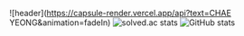 ![header](https://capsule-render.vercel.app/api?text=CHAE YEONG&animation=fadeIn)
![solved.ac stats](https://github-readme-solvedac.vercel.app/api/?handle=mirr0615)
![GitHub stats](https://github-readme-stats.vercel.app/api?username=Leechae00&theme=buefy&show_icons=true)


<!--
**Leechae00/Leechae00** is a ✨ _special_ ✨ repository because its `README.md` (this file) appears on your GitHub profile.

Here are some ideas to get you started:

- 🔭 I’m currently working on ...
- 🌱 I’m currently learning ...
- 👯 I’m looking to collaborate on ...
- 🤔 I’m looking for help with ...
- 💬 Ask me about ...
- 📫 How to reach me: ...
- 😄 Pronouns: ...
- ⚡ Fun fact: ...
-->
